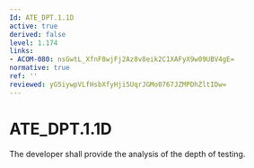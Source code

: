 ```yaml
---
Id: ATE_DPT.1.1D
active: true
derived: false
level: 1.174
links:
- ACOM-080: nsGwtL_XfnF8wjFj2Az8v8eik2C1XAFyX9w09UBV4gE=
normative: true
ref: ''
reviewed: yG5iywpVLfHsbXfyHji5UqrJGMo0767JZMPDhZltIDw=
---
```


# ATE_DPT.1.1D

The developer shall provide the analysis of the depth of testing.